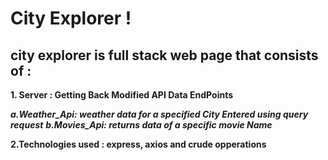# City Explorer !

## city explorer is full stack web page that consists of :

**1. Server : Getting Back Modified API Data EndPoints**

***a.Weather_Api: weather data for a specified City Entered using query request***
***b.Movies_Api: returns data of a specific movie Name*** 

**2.Technologies used : express, axios and crude opperations**



